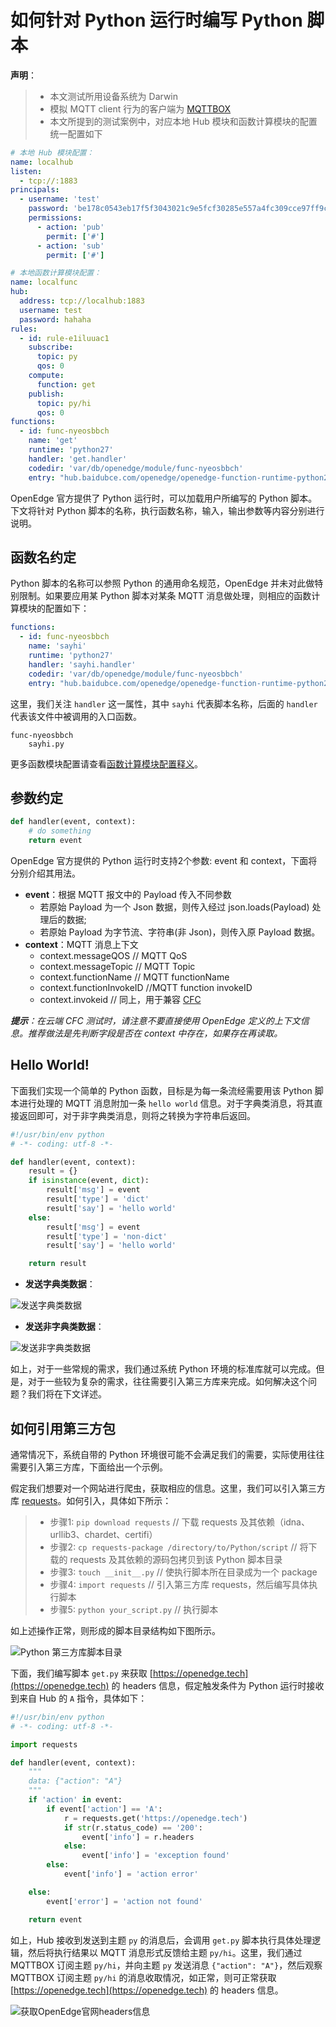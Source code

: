 # 如何针对 Python 运行时编写 Python 脚本

**声明**：

> + 本文测试所用设备系统为 Darwin
> + 模拟 MQTT client 行为的客户端为 [MQTTBOX](../Resources-download.md#下载MQTTBOX客户端)
> + 本文所提到的测试案例中，对应本地 Hub 模块和函数计算模块的配置统一配置如下

```yaml
# 本地 Hub 模块配置：
name: localhub
listen:
  - tcp://:1883
principals:
  - username: 'test'
    password: 'be178c0543eb17f5f3043021c9e5fcf30285e557a4fc309cce97ff9ca6182912'
    permissions:
      - action: 'pub'
        permit: ['#']
      - action: 'sub'
        permit: ['#']

# 本地函数计算模块配置：
name: localfunc
hub:
  address: tcp://localhub:1883
  username: test
  password: hahaha
rules:
  - id: rule-e1iluuac1
    subscribe:
      topic: py
      qos: 0
    compute:
      function: get
    publish:
      topic: py/hi
      qos: 0
functions:
  - id: func-nyeosbbch
    name: 'get'
    runtime: 'python27'
    handler: 'get.handler'
    codedir: 'var/db/openedge/module/func-nyeosbbch'
    entry: "hub.baidubce.com/openedge/openedge-function-runtime-python27:0.1.1"
```

OpenEdge 官方提供了 Python 运行时，可以加载用户所编写的 Python 脚本。下文将针对 Python 脚本的名称，执行函数名称，输入，输出参数等内容分别进行说明。

## 函数名约定

Python 脚本的名称可以参照 Python 的通用命名规范，OpenEdge 并未对此做特别限制。如果要应用某 Python 脚本对某条 MQTT 消息做处理，则相应的函数计算模块的配置如下：

```yaml
functions:
  - id: func-nyeosbbch
    name: 'sayhi'
    runtime: 'python27'
    handler: 'sayhi.handler'
    codedir: 'var/db/openedge/module/func-nyeosbbch'
    entry: "hub.baidubce.com/openedge/openedge-function-runtime-python27:0.1.1"
```

这里，我们关注 `handler` 这一属性，其中 `sayhi` 代表脚本名称，后面的 `handler` 代表该文件中被调用的入口函数。

```
func-nyeosbbch
    sayhi.py 
```

更多函数模块配置请查看[函数计算模块配置释义](../tutorials/Config-interpretation.md)。

## 参数约定

```python
def handler(event, context):
    # do something
    return event
```

OpenEdge 官方提供的 Python 运行时支持2个参数: event 和 context，下面将分别介绍其用法。

+ **event**：根据 MQTT 报文中的 Payload 传入不同参数
    + 若原始 Payload 为一个 Json 数据，则传入经过 json.loads(Payload) 处理后的数据;
    + 若原始 Payload 为字节流、字符串(非 Json)，则传入原 Payload 数据。
+ **context**：MQTT 消息上下文
    + context.messageQOS // MQTT QoS
    + context.messageTopic // MQTT Topic
    + context.functionName // MQTT functionName
    + context.functionInvokeID //MQTT function invokeID
    + context.invokeid // 同上，用于兼容 [CFC](https://cloud.baidu.com/product/cfc.html)

_**提示**：在云端 CFC 测试时，请注意不要直接使用 OpenEdge 定义的上下文信息。推荐做法是先判断字段是否在 context 中存在，如果存在再读取。_

## Hello World!

下面我们实现一个简单的 Python 函数，目标是为每一条流经需要用该 Python 脚本进行处理的 MQTT 消息附加一条 `hello world` 信息。对于字典类消息，将其直接返回即可，对于非字典类消息，则将之转换为字符串后返回。

```python
#!/usr/bin/env python
# -*- coding: utf-8 -*-

def handler(event, context):
    result = {}
    if isinstance(event, dict):
        result['msg'] = event
        result['type'] = 'dict'
        result['say'] = 'hello world'
    else:
        result['msg'] = event
        result['type'] = 'non-dict'
        result['say'] = 'hello world'

    return result
```

+ **发送字典类数据**：

![发送字典类数据](../../images/customize/write-python-script-dict.png)

+ **发送非字典类数据**：

![发送非字典类数据](../../images/customize/write-python-script-none-dict.png)

如上，对于一些常规的需求，我们通过系统 Python 环境的标准库就可以完成。但是，对于一些较为复杂的需求，往往需要引入第三方库来完成。如何解决这个问题？我们将在下文详述。

## 如何引用第三方包

通常情况下，系统自带的 Python 环境很可能不会满足我们的需要，实际使用往往需要引入第三方库，下面给出一个示例。

假定我们想要对一个网站进行爬虫，获取相应的信息。这里，我们可以引入第三方库 [requests](https://pypi.org/project/requests)。如何引入，具体如下所示：

> + 步骤1: `pip download requests` // 下载 requests 及其依赖（idna、urllib3、chardet、certifi）
> + 步骤2: `cp requests-package /directory/to/Python/script` // 将下载的 requests 及其依赖的源码包拷贝到该 Python 脚本目录
> + 步骤3: `touch __init__.py` // 使执行脚本所在目录成为一个 package
> + 步骤4: `import requests` // 引入第三方库 requests，然后编写具体执行脚本
> + 步骤5: `python your_script.py` // 执行脚本

如上述操作正常，则形成的脚本目录结构如下图所示。

![Python 第三方库脚本目录](../../images/customize/python-third-lib-dir.png)

下面，我们编写脚本 `get.py` 来获取 [https://openedge.tech](https://openedge.tech) 的 headers 信息，假定触发条件为 Python 运行时接收到来自 Hub 的 `A` 指令，具体如下：

```python
#!/usr/bin/env python
# -*- coding: utf-8 -*-

import requests

def handler(event, context):
    """
    data: {"action": "A"}
    """
	if 'action' in event:
		if event['action'] == 'A':
			r = requests.get('https://openedge.tech')
			if str(r.status_code) == '200':
				event['info'] = r.headers
			else:
				event['info'] = 'exception found'
		else:
			event['info'] = 'action error'

	else:
		event['error'] = 'action not found'

	return event
```

如上，Hub 接收到发送到主题 `py` 的消息后，会调用 `get.py` 脚本执行具体处理逻辑，然后将执行结果以 MQTT 消息形式反馈给主题 `py/hi`。这里，我们通过 MQTTBOX 订阅主题 `py/hi`，并向主题 `py` 发送消息 `{"action": "A"}`，然后观察 MQTTBOX 订阅主题 `py/hi` 的消息收取情况，如正常，则可正常获取 [https://openedge.tech](https://openedge.tech) 的 headers 信息。

![获取OpenEdge官网headers信息](../../images/customize/write-python-script-third-lib.png)